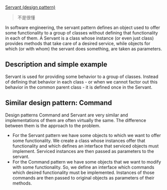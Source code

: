[Servant (design pattern)](https://en.wikipedia.org/wiki/Servant_(design_pattern))

> 不是很懂

In software engineering, the servant pattern defines an object used to offer some functionality to a group of classes without defining that functionality in each of them. A Servant is a class whose instance (or even just class) provides methods that take care of a desired service, while objects for which (or with whom) the servant does something, are taken as parameters.

## Description and simple example

Servant is used for providing some behavior to a group of classes. Instead of defining that behavior in each class - or when we cannot factor out this behavior in the common parent class - it is defined once in the Servant.

## Similar design pattern: Command

Design patterns Command and Servant are very similar and implementations of them are often virtually the same. The difference between them is the approach to the problem.

* For the Servant pattern we have some objects to which we want to offer some functionality. We create a class whose instances offer that functionality and which defines an interface that serviced objects must implement. Serviced instances are then passed as parameters to the servant.
* For the Command pattern we have some objects that we want to modify with some functionality. So, we define an interface which commands which desired functionality must be implemented. Instances of those commands are then passed to original objects as parameters of their methods.
